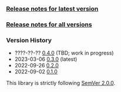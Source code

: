### [Release notes for latest version](latest.md)

### [Release notes for all versions](full.md)

### Version History

* ????-??-?? [0.4.0](0.4.0.md) (TBD; work in progress)
* 2023-03-06 [0.3.0](0.3.0.md) (latest)
* 2022-09-26 [0.2.0](0.2.0.md)
* 2022-09-02 [0.1.0](0.1.0.md)


This library is strictly following [SemVer 2.0.0](https://semver.org/spec/v2.0.0.html).
